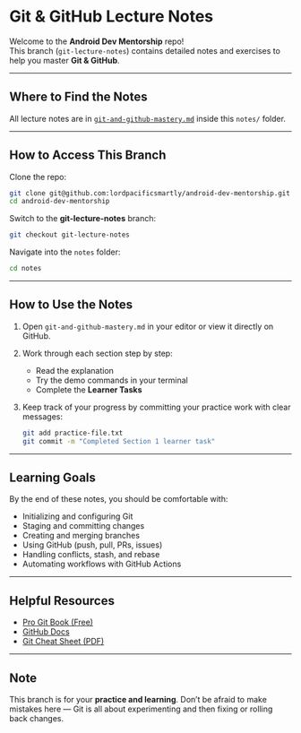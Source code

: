 # Git & GitHub Lecture Notes

Welcome to the **Android Dev Mentorship** repo!  
This branch (`git-lecture-notes`) contains detailed notes and exercises to help you master **Git & GitHub**.

---

## Where to Find the Notes
All lecture notes are in [`git-and-github-mastery.md`](./git-and-github-mastery.md) inside this `notes/` folder.

---

## How to Access This Branch

Clone the repo:
```bash
git clone git@github.com:lordpacificsmartly/android-dev-mentorship.git
cd android-dev-mentorship
````

Switch to the **git-lecture-notes** branch:

```bash
git checkout git-lecture-notes
```

Navigate into the `notes` folder:

```bash
cd notes
```

---

## How to Use the Notes

1. Open `git-and-github-mastery.md` in your editor or view it directly on GitHub.
2. Work through each section step by step:

    * Read the explanation
    * Try the demo commands in your terminal
    * Complete the **Learner Tasks**
3. Keep track of your progress by committing your practice work with clear messages:

   ```bash
   git add practice-file.txt
   git commit -m "Completed Section 1 learner task"
   ```

---

## Learning Goals

By the end of these notes, you should be comfortable with:

* Initializing and configuring Git
* Staging and committing changes
* Creating and merging branches
* Using GitHub (push, pull, PRs, issues)
* Handling conflicts, stash, and rebase
* Automating workflows with GitHub Actions

---

## Helpful Resources

* [Pro Git Book (Free)](https://git-scm.com/book/en/v2)
* [GitHub Docs](https://docs.github.com/)
* [Git Cheat Sheet (PDF)](https://education.github.com/git-cheat-sheet-education.pdf)

---

## Note

This branch is for your **practice and learning**.
Don’t be afraid to make mistakes here — Git is all about experimenting and then fixing or rolling back changes.
